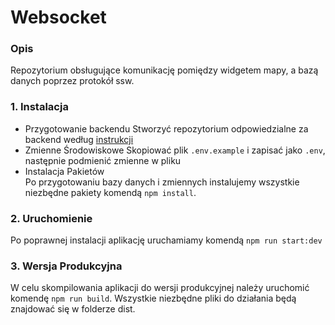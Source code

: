 # Websocket

### Opis

  Repozytorium obsługujące komunikację pomiędzy widgetem mapy, a bazą danych poprzez protokół ssw.

### 1. Instalacja

- Przygotowanie backendu
  Stworzyć repozytorium odpowiedzialne za backend według [instrukcji](https://github.com/TomaszOrpik/CouriersPlatform__Backend)
- Zmienne Środowiskowe
  Skopiować plik `.env.example` i zapisać jako `.env`, następnie podmienić zmienne w pliku
- Instalacja Pakietów <br/>
   Po przygotowaniu bazy danych i zmiennych instalujemy wszystkie niezbędne pakiety komendą `npm install`.

### 2. Uruchomienie

  Po poprawnej instalacji aplikację uruchamiamy komendą `npm run start:dev`

### 3. Wersja Produkcyjna

  W celu skompilowania aplikacji do wersji produkcyjnej należy uruchomić komendę `npm run build`. Wszystkie niezbędne pliki do działania będą znajdować się w folderze dist.